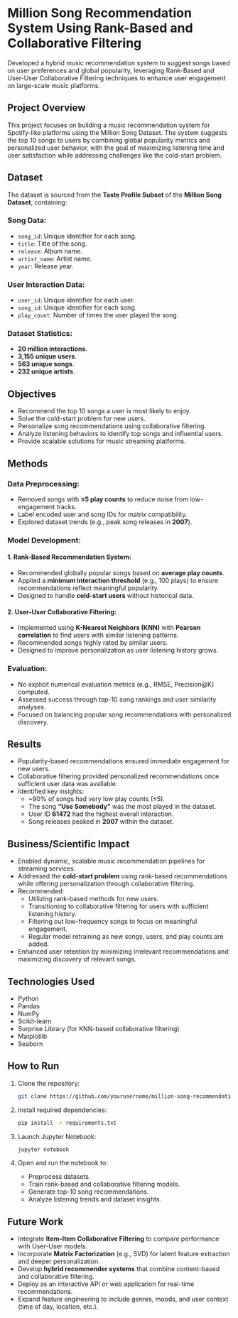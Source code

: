 # Million Song Recommendation System Using Rank-Based and Collaborative Filtering

Developed a hybrid music recommendation system to suggest songs based on user preferences and global popularity, leveraging Rank-Based and User-User Collaborative Filtering techniques to enhance user engagement on large-scale music platforms.

## Project Overview

This project focuses on building a music recommendation system for Spotify-like platforms using the Million Song Dataset. The system suggests the top 10 songs to users by combining global popularity metrics and personalized user behavior, with the goal of maximizing listening time and user satisfaction while addressing challenges like the cold-start problem.

## Dataset

The dataset is sourced from the **Taste Profile Subset** of the **Million Song Dataset**, containing:

### **Song Data**:
- `song_id`: Unique identifier for each song.
- `title`: Title of the song.
- `release`: Album name.
- `artist_name`: Artist name.
- `year`: Release year.

### **User Interaction Data**:
- `user_id`: Unique identifier for each user.
- `song_id`: Unique identifier for each song.
- `play_count`: Number of times the user played the song.

### Dataset Statistics:
- **20 million interactions**.
- **3,155 unique users**.
- **563 unique songs**.
- **232 unique artists**.

## Objectives

- Recommend the top 10 songs a user is most likely to enjoy.
- Solve the cold-start problem for new users.
- Personalize song recommendations using collaborative filtering.
- Analyze listening behaviors to identify top songs and influential users.
- Provide scalable solutions for music streaming platforms.

## Methods

### Data Preprocessing:
- Removed songs with **≤5 play counts** to reduce noise from low-engagement tracks.
- Label encoded user and song IDs for matrix compatibility.
- Explored dataset trends (e.g., peak song releases in **2007**).

### Model Development:

#### 1. **Rank-Based Recommendation System**:
- Recommended globally popular songs based on **average play counts**.
- Applied a **minimum interaction threshold** (e.g., 100 plays) to ensure recommendations reflect meaningful popularity.
- Designed to handle **cold-start users** without historical data.

#### 2. **User-User Collaborative Filtering**:
- Implemented using **K-Nearest Neighbors (KNN)** with **Pearson correlation** to find users with similar listening patterns.
- Recommended songs highly rated by similar users.
- Designed to improve personalization as user listening history grows.

### Evaluation:
- No explicit numerical evaluation metrics (e.g., RMSE, Precision@K) computed.
- Assessed success through top-10 song rankings and user similarity analyses.
- Focused on balancing popular song recommendations with personalized discovery.

## Results

- Popularity-based recommendations ensured immediate engagement for new users.
- Collaborative filtering provided personalized recommendations once sufficient user data was available.
- Identified key insights:
  - ~90% of songs had very low play counts (≤5).
  - The song **“Use Somebody”** was the most played in the dataset.
  - User ID **61472** had the highest overall interaction.
  - Song releases peaked in **2007** within the dataset.

## Business/Scientific Impact

- Enabled dynamic, scalable music recommendation pipelines for streaming services.
- Addressed the **cold-start problem** using rank-based recommendations while offering personalization through collaborative filtering.
- Recommended:
  - Utilizing rank-based methods for new users.
  - Transitioning to collaborative filtering for users with sufficient listening history.
  - Filtering out low-frequency songs to focus on meaningful engagement.
  - Regular model retraining as new songs, users, and play counts are added.
- Enhanced user retention by minimizing irrelevant recommendations and maximizing discovery of relevant songs.

## Technologies Used

- Python
- Pandas
- NumPy
- Scikit-learn
- Surprise Library (for KNN-based collaborative filtering)
- Matplotlib
- Seaborn

## How to Run

1. Clone the repository:
    ```bash
    git clone https://github.com/yourusername/million-song-recommendation-system.git
    ```

2. Install required dependencies:
    ```bash
    pip install -r requirements.txt
    ```

3. Launch Jupyter Notebook:
    ```bash
    jupyter notebook
    ```

4. Open and run the notebook to:
   - Preprocess datasets.
   - Train rank-based and collaborative filtering models.
   - Generate top-10 song recommendations.
   - Analyze listening trends and dataset insights.

## Future Work

- Integrate **Item-Item Collaborative Filtering** to compare performance with User-User models.
- Incorporate **Matrix Factorization** (e.g., SVD) for latent feature extraction and deeper personalization.
- Develop **hybrid recommender systems** that combine content-based and collaborative filtering.
- Deploy as an interactive API or web application for real-time recommendations.
- Expand feature engineering to include genres, moods, and user context (time of day, location, etc.).

